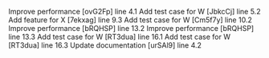 Improve performance [ovG2Fp] line 4.1
Add test case for W [JbkcCj] line 5.2
Add feature for X [7ekxag] line 9.3
Add test case for W [Cm5f7y] line 10.2
Improve performance [bRQHSP] line 13.2
Improve performance [bRQHSP] line 13.3
Add test case for W [RT3dua] line 16.1
Add test case for W [RT3dua] line 16.3
Update documentation [urSAl9] line 4.2
